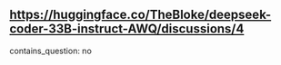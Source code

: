 ## https://huggingface.co/TheBloke/deepseek-coder-33B-instruct-AWQ/discussions/4

contains_question: no
